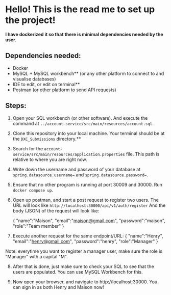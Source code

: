 # Hello! This is the read me to set up the project!

**I have dockerized it so that there is minimal dependencies needed by the user.**

## **Dependencies needed:**

- Docker
- MySQL + MySQL workbench** (or any other platform to connect to and visualise databases)
- IDE to edit, or edit on terminal**
- Postman (or other platform to send API requests)

## **Steps:**

1. Open your SQL workbench (or other software). And execute the command at `../account-service/src/main/resources/account.sql`.

2. Clone this repository into your local machine. Your terminal should be at the `DXC_Submissions` directory.**

3. Search for the `account-service/src/main/resources/application.properties` file. This path is relative to where you are right now.

4. Write down the username and password of your database at `spring.datasource.username=` and
   `spring.datasource.password=`.

5. Ensure that no other program is running at port 30009 and 30000. Run `docker compose up`.

6. Open up postman, and start a post request to register two users. The  URL will look like `http://localhost:30000/api/v1/auth/register` And the body (JSON) of the request will look like:

   {
"name":"Maison",
"email":"maison@gmail.com",
"password":"maison",
"role":"Team member"
   }

7. Execute another request for the same endpoint/URL:
{
"name":"Henry",
"email":"henry@gmail.com",
"password":"henry",
"role":"Manager"
}

Note: everytime you want to register a manager user, make sure the role is "Manager" with a capital "M".

8. After that is done, just make sure to check your SQL to see that the users are populated. You can use MySQL Workbench for this.

9. Now open your browser, and navigate to http://localhost:30000. You can sign in as both Henry and Maison now!

